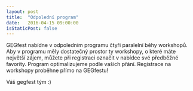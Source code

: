 ```yaml
---
layout: post
title:  "Odpolední program"
date:   2016-04-15 09:00:00
isStaticPost: false
---
```


GEGfest nabídne v odpoledním programu čtyři paralelní běhy workshopů. Aby v programu měly dostatečný prostor ty workshopy, o které máte největší zájem, můžete při registraci označit v nabídce své předběžné favority. Program optimalizujeme podle vašich přání. Registrace na workshopy proběhne přímo na GEGfestu!

Váš gegfest tým :)
